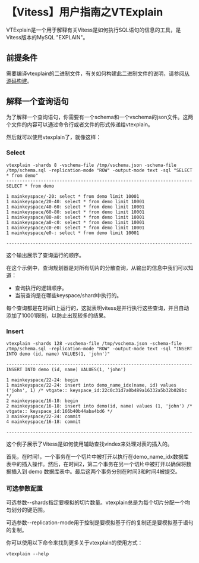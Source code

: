 # 【Vitess】用户指南之VTExplain
VTExplain是一个用于解释有关Vitess是如何执行SQL语句的信息的工具，是Vitess版本的MySQL "EXPLAIN"。
## 前提条件
需要编译vtexplain的二进制文件，有关如何构建此二进制文件的说明，请参阅[从源码构建](https://vitess.io/docs/contributing/build-from-source/)。

## 解释一个查询语句
为了解释一个查询语句，你需要有一个schema和一个vschema的json文件。这两个文件的内容可以通过命令行或者文件的形式传递给vtexplain。

然后就可以使用vtexplain了，就像这样：
### Select
```
vtexplain -shards 8 -vschema-file /tmp/vschema.json -schema-file /tmp/schema.sql -replication-mode "ROW" -output-mode text -sql "SELECT * from demo"
----------------------------------------------------------------------
SELECT * from demo

1 mainkeyspace/-20: select * from demo limit 10001
1 mainkeyspace/20-40: select * from demo limit 10001
1 mainkeyspace/40-60: select * from demo limit 10001
1 mainkeyspace/60-80: select * from demo limit 10001
1 mainkeyspace/80-a0: select * from demo limit 10001
1 mainkeyspace/a0-c0: select * from demo limit 10001
1 mainkeyspace/c0-e0: select * from demo limit 10001
1 mainkeyspace/e0-: select * from demo limit 10001

----------------------------------------------------------------------
```
这个输出展示了查询运行的顺序。

在这个示例中，查询规划器是对所有切片的分散查询，从输出的信息中我们可以知道：
* 查询执行的逻辑顺序。
* 当前查询是在哪些keyspace/shard中执行的。

每个查询都是在时间1上运行的，这就表明vitess是并行执行这些查询，并且自动添加了10001限制，以防止出现较多的结果。

### Insert
```
vtexplain -shards 128 -vschema-file /tmp/vschema.json -schema-file /tmp/schema.sql -replication-mode "ROW" -output-mode text -sql "INSERT INTO demo (id, name) VALUES(1, 'john')"

----------------------------------------------------------------------
INSERT INTO demo (id, name) VALUES(1, 'john')

1 mainkeyspace/22-24: begin
1 mainkeyspace/22-24: insert into demo_name_idx(name, id) values ('john', 1) /* vtgate:: keyspace_id:22c0c31d7a0b489a16332a5b32b028bc */
2 mainkeyspace/16-18: begin
2 mainkeyspace/16-18: insert into demo(id, name) values (1, 'john') /* vtgate:: keyspace_id:166b40b44aba4bd6 */
3 mainkeyspace/22-24: commit
4 mainkeyspace/16-18: commit

----------------------------------------------------------------------
```
这个例子展示了Vitess是如何使用辅助查找vindex来处理对表的插入的。

首先，在时间1，一个事务在一个切片中被打开以执行在demo_name_idx数据库表中的插入操作。然后，在时间2，第二个事务在另一个切片中被打开以确保将数据插入到 demo 数据库表中。最后这两个事务分别在时间3和时间4被提交。

### 可选参数配置
可选参数--shards指定要模拟的切片数量。vtexplain总是为每个切片分配一个均匀划分的键范围。

可选参数--replication-mode用于控制是要模拟基于行的复制还是要模拟基于语句的复制。

你可以使用以下命令来找到更多关于vtexplain的使用方式：
```
vtexplain --help
```
